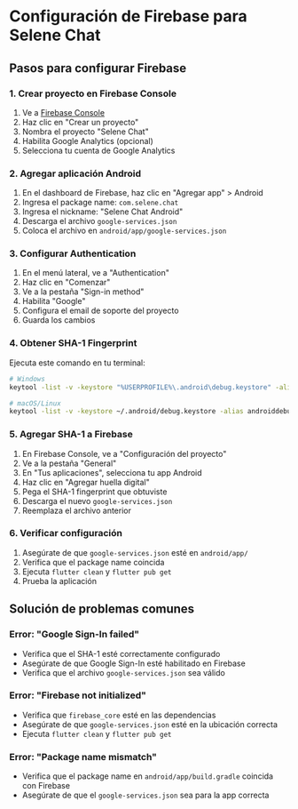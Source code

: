 # Configuración de Firebase para Selene Chat

## Pasos para configurar Firebase

### 1. Crear proyecto en Firebase Console

1. Ve a [Firebase Console](https://console.firebase.google.com)
2. Haz clic en "Crear un proyecto"
3. Nombra el proyecto "Selene Chat"
4. Habilita Google Analytics (opcional)
5. Selecciona tu cuenta de Google Analytics

### 2. Agregar aplicación Android

1. En el dashboard de Firebase, haz clic en "Agregar app" > Android
2. Ingresa el package name: `com.selene.chat`
3. Ingresa el nickname: "Selene Chat Android"
4. Descarga el archivo `google-services.json`
5. Coloca el archivo en `android/app/google-services.json`

### 3. Configurar Authentication

1. En el menú lateral, ve a "Authentication"
2. Haz clic en "Comenzar"
3. Ve a la pestaña "Sign-in method"
4. Habilita "Google"
5. Configura el email de soporte del proyecto
6. Guarda los cambios

### 4. Obtener SHA-1 Fingerprint

Ejecuta este comando en tu terminal:

```bash
# Windows
keytool -list -v -keystore "%USERPROFILE%\.android\debug.keystore" -alias androiddebugkey -storepass android -keypass android

# macOS/Linux
keytool -list -v -keystore ~/.android/debug.keystore -alias androiddebugkey -storepass android -keypass android
```

### 5. Agregar SHA-1 a Firebase

1. En Firebase Console, ve a "Configuración del proyecto"
2. Ve a la pestaña "General"
3. En "Tus aplicaciones", selecciona tu app Android
4. Haz clic en "Agregar huella digital"
5. Pega el SHA-1 fingerprint que obtuviste
6. Descarga el nuevo `google-services.json`
7. Reemplaza el archivo anterior

### 6. Verificar configuración

1. Asegúrate de que `google-services.json` esté en `android/app/`
2. Verifica que el package name coincida
3. Ejecuta `flutter clean` y `flutter pub get`
4. Prueba la aplicación

## Solución de problemas comunes

### Error: "Google Sign-In failed"
- Verifica que el SHA-1 esté correctamente configurado
- Asegúrate de que Google Sign-In esté habilitado en Firebase
- Verifica que el archivo `google-services.json` sea válido

### Error: "Firebase not initialized"
- Verifica que `firebase_core` esté en las dependencias
- Asegúrate de que `google-services.json` esté en la ubicación correcta
- Ejecuta `flutter clean` y `flutter pub get`

### Error: "Package name mismatch"
- Verifica que el package name en `android/app/build.gradle` coincida con Firebase
- Asegúrate de que el `google-services.json` sea para la app correcta


